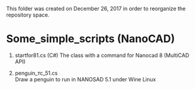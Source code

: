 This folder was created on December 26, 2017 in order to reorganize the repository space.

Some_simple_scripts (NanoCAD)
=================================

1. startfor81.cs (C#)
The class with a command for Nanocad 8 (MultiCAD API)

2. penguin_тс_51.cs  
Draw a penguin to run in NANOSAD 5.1 under Wine Linux


